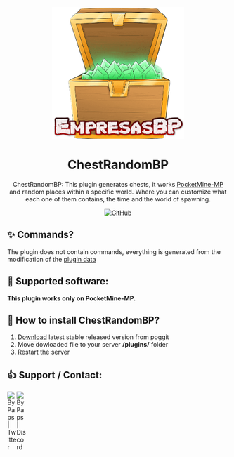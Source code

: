<div align="center">

<img src="ChestRandomBP.png" width="300px">


# ChestRandomBP

ChestRandomBP: This plugin generates chests, it works [PocketMine-MP](https://github.com/pmmp/PocketMine-MP) and random places within a specific world. Where you can customize what each one of them contains, the time and the world of spawning.

[![GitHub](https://img.shields.io/github/license/ByPaps/ChestRandomBP?style=flat-square)](https://github.com/ByPaps/ChestRandomBP/blob/main/LICENSE)

</div>


## :sparkles: Commands?


The plugin does not contain commands, everything is generated from the modification of the [plugin data](https://github.com/ByPaps/ChestRandomBP/tree/main/resources)


## 📁 Supported software:


**This plugin works only on PocketMine-MP.**


## 🔧 How to install ChestRandomBP?

1) [Download](https://github.com/ByPaps/ChestRandomBP/releases/tag/1.0.0) latest stable released version from poggit
2) Move dowloaded file to your server **/plugins/** folder
3) Restart the server

## 👍 Support / Contact:

</a>
<a href="https://twitter.com/paps_by">
  <img align="left" alt="ByPaps | Twitter" width="21px" src="https://raw.githubusercontent.com/anuraghazra/anuraghazra/master/assets/twitter.svg" />
</a>
<a href="https://discord.gg/zmkbsVtskH">
  <img align="left" alt="ByPaps | Discord" width="21px" src="https://raw.githubusercontent.com/anuraghazra/anuraghazra/master/assets/discord-round.svg" />
